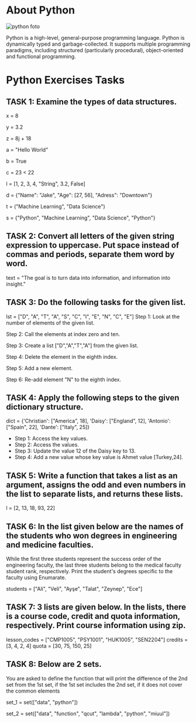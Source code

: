 # About Python

![python foto](https://user-images.githubusercontent.com/126112467/231845863-e58345f3-aa49-4462-a90e-1934b80986de.png)
 
Python is a high-level, general-purpose programming language. Python is dynamically typed and garbage-collected. It supports multiple programming paradigms, including structured (particularly procedural), object-oriented and functional programming.


# Python Exercises Tasks
## TASK 1: Examine the types of data structures.
x = 8

y = 3.2

z = 8j + 18

a = "Hello World"

b = True

c = 23 < 22

l = [1, 2, 3, 4, "String", 3.2, False]

d = {"Name": "Jake", "Age": [27, 56], "Adress": "Downtown"}

t = ("Machine Learning", "Data Science")

s = {"Python", "Machine Learning", "Data Science", "Python"}


## TASK 2: Convert all letters of the given string expression to uppercase. Put space instead of commas and periods, separate them word by word.
text = "The goal is to turn data into information, and information into insight."

## TASK 3: Do the following tasks for the given list.
lst = ["D", "A", "T", "A", "S", "C", "I", "E", "N", "C", "E"]
Step 1: Look at the number of elements of the given list.

Step 2: Call the elements at index zero and ten.

Step 3: Create a list ["D","A","T","A"] from the given list.

Step 4: Delete the element in the eighth index.

Step 5: Add a new element.

Step 6: Re-add element "N" to the eighth index.


## TASK 4: Apply the following steps to the given dictionary structure.
dict = {'Christian': ["America", 18], 'Daisy': ["England", 12], 'Antonio': ["Spain", 22], 'Dante': ["Italy", 25]}

- Step 1: Access the key values.
- Step 2: Access the values.
- Step 3: Update the value 12 of the Daisy key to 13.
- Step 4: Add a new value whose key value is Ahmet value [Turkey,24].

## TASK 5: Write a function that takes a list as an argument, assigns the odd and even numbers in the list to separate lists, and returns these lists.
l = [2, 13, 18, 93, 22]

## TASK 6: In the list given below are the names of the students who won degrees in engineering and medicine faculties.
While the first three students represent the success order of the engineering faculty, the last three students belong to the medical faculty student rank, respectively.
Print the student's degrees specific to the faculty using Enumarate.

students = ["Ali", "Veli", "Ayşe", "Talat", "Zeynep", "Ece"]

## TASK 7: 3 lists are given below. In the lists, there is a course code, credit and quota information, respectively. Print course information using zip.
lesson_codes = ["CMP1005", "PSY1001", "HUK1005", "SEN2204"] credits = [3, 4, 2, 4] quota = [30, 75, 150, 25]

## TASK 8: Below are 2 sets.
You are asked to define the function that will print the difference of the 2nd set from the 1st set, if the 1st set includes the 2nd set, if it does not cover the common elements

set_1 = set(["data", "python"])

set_2 = set(["data", "function", "qcut", "lambda", "python", "miuul"])
